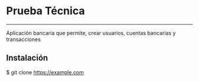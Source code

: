 # Prueba Técnica

***

Aplicación bancaria que permite, crear usuarios, cuentas bancarias y transacciones


## Instalación

$ git clone https://example.com
